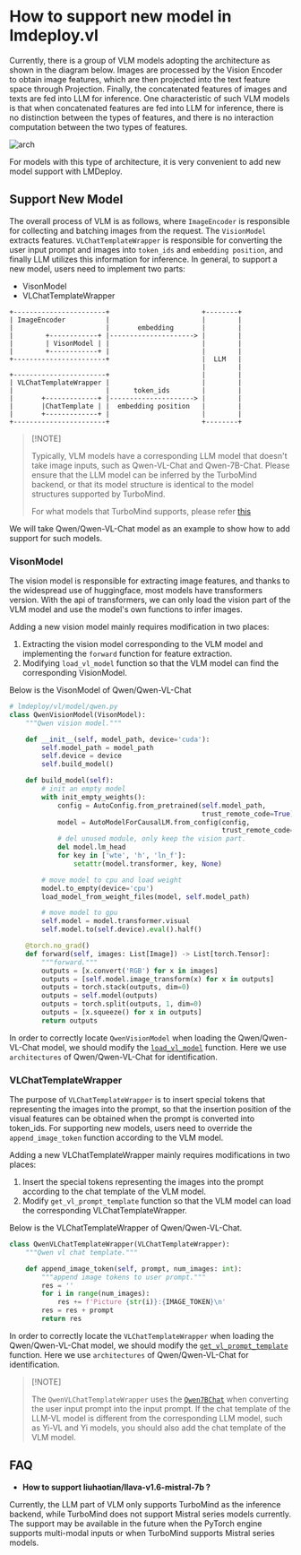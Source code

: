 # How to support new model in lmdeploy.vl

Currently, there is a group of VLM models adopting the architecture as shown in the diagram below. Images are processed by the Vision Encoder to obtain image features, which are then projected into the text feature space through Projection. Finally, the concatenated features of images and texts are fed into LLM for inference. One characteristic of such VLM models is that when concatenated features are fed into LLM for inference, there is no distinction between the types of features, and there is no interaction computation between the two types of features.

![arch](https://llava-vl.github.io/images/llava_arch.png)

For models with this type of architecture, it is very convenient to add new model support with LMDeploy.

## Support New Model

The overall process of VLM is as follows, where `ImageEncoder` is responsible for collecting and batching images from the request. The `VisionModel` extracts features. `VLChatTemplateWrapper` is responsible for converting the user input prompt and images into `token_ids` and `embedding position`, and finally LLM utilizes this information for inference. In general, to support a new model, users need to implement two parts:

- VisonModel
- VLChatTemplateWrapper

```
+-----------------------+                       +--------+
| ImageEncoder          |                       |        |
|                       |       embedding       |        |
|        +------------+ |---------------------> |        |
|        | VisonModel | |                       |        |
|        +------------+ |                       |        |
+-----------------------+                       |  LLM   |
                                                |        |
+-----------------------+                       |        |
| VLChatTemplateWrapper |                       |        |
|                       |      token_ids        |        |
|       +-------------+ |---------------------> |        |
|       |ChatTemplate | |  embedding position   |        |
|       +-------------+ |                       |        |
+-----------------------+                       +--------+
```

> \[!NOTE\]
>
> Typically, VLM models have a corresponding LLM model that doesn't take image inputs, such as Qwen-VL-Chat and Qwen-7B-Chat. Please ensure that the LLM model can be inferred by the TurboMind backend, or that its model structure is identical to the model structures supported by TurboMind.
>
> For what models that TurboMind supports, please refer [this](https://github.com/InternLM/lmdeploy/blob/main/lmdeploy/turbomind/supported_models.py)

We will take Qwen/Qwen-VL-Chat model as an example to show how to add support for such models.

### VisonModel

The vision model is responsible for extracting image features, and thanks to the widespread use of huggingface, most models have transformers version. With the api of transformers, we can only load the vision part of the VLM model and use the model's own functions to infer images.

Adding a new vision model mainly requires modification in two places:

1. Extracting the vision model corresponding to the VLM model and implementing the `forward` function for feature extraction.
2. Modifying `load_vl_model` function so that the VLM model can find the corresponding VisionModel.

Below is the VisonModel of Qwen/Qwen-VL-Chat

```python
# lmdeploy/vl/model/qwen.py
class QwenVisionModel(VisonModel):
    """Qwen vision model."""

    def __init__(self, model_path, device='cuda'):
        self.model_path = model_path
        self.device = device
        self.build_model()

    def build_model(self):
        # init an empty model
        with init_empty_weights():
            config = AutoConfig.from_pretrained(self.model_path,
                                                trust_remote_code=True)
            model = AutoModelForCausalLM.from_config(config,
                                                     trust_remote_code=True)
            # del unused module, only keep the vision part.
            del model.lm_head
            for key in ['wte', 'h', 'ln_f']:
                setattr(model.transformer, key, None)

        # move model to cpu and load weight
        model.to_empty(device='cpu')
        load_model_from_weight_files(model, self.model_path)

        # move model to gpu
        self.model = model.transformer.visual
        self.model.to(self.device).eval().half()

    @torch.no_grad()
    def forward(self, images: List[Image]) -> List[torch.Tensor]:
        """forward."""
        outputs = [x.convert('RGB') for x in images]
        outputs = [self.model.image_transform(x) for x in outputs]
        outputs = torch.stack(outputs, dim=0)
        outputs = self.model(outputs)
        outputs = torch.split(outputs, 1, dim=0)
        outputs = [x.squeeze() for x in outputs]
        return outputs
```

In order to correctly locate `QwenVisionModel` when loading the Qwen/Qwen-VL-Chat model, we should modify the [`load_vl_model`](https://github.com/InternLM/lmdeploy/blob/main/lmdeploy/vl/model/builder.py) function. Here we use `architectures` of Qwen/Qwen-VL-Chat for identification.

### VLChatTemplateWrapper

The purpose of `VLChatTemplateWrapper` is to insert special tokens that representing the images into the prompt, so that the insertion position of the visual features can be obtained when the prompt is converted into token_ids. For supporting new models, users need to override the `append_image_token` function according to the VLM model.

Adding a new VLChatTemplateWrapper mainly requires modifications in two places:

1. Insert the special tokens representing the images into the prompt according to the chat template of the VLM model.
2. Modify `get_vl_prompt_template` function so that the VLM model can load the corresponding VLChatTemplateWrapper.

Below is the VLChatTemplateWrapper of Qwen/Qwen-VL-Chat.

```python
class QwenVLChatTemplateWrapper(VLChatTemplateWrapper):
    """Qwen vl chat template."""

    def append_image_token(self, prompt, num_images: int):
        """append image tokens to user prompt."""
        res = ''
        for i in range(num_images):
            res += f'Picture {str(i)}:{IMAGE_TOKEN}\n'
        res = res + prompt
        return res
```

In order to correctly locate the `VLChatTemplateWrapper` when loading the Qwen/Qwen-VL-Chat model, we should modify the [`get_vl_prompt_template`](https://github.com/InternLM/lmdeploy/blob/main/lmdeploy/vl/templates.py) function. Here we use `architectures` of Qwen/Qwen-VL-Chat for identification.

> \[!NOTE\]
>
> The `QwenVLChatTemplateWrapper` uses the [`Qwen7BChat`](https://github.com/InternLM/lmdeploy/blob/main/lmdeploy/model.py) when converting the user input prompt into the input prompt. If the chat template of the LLM-VL model is different from the corresponding LLM model, such as Yi-VL and Yi models, you should also add the chat template of the VLM model.

## FAQ

- **How to support liuhaotian/llava-v1.6-mistral-7b ?**

Currently, the LLM part of VLM only supports TurboMind as the inference backend, while TurboMind does not support Mistral series models currently. The support may be available in the future when the PyTorch engine supports multi-modal inputs or when TurboMind supports Mistral series models.
